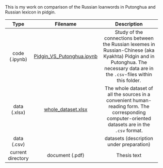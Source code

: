 This is my work on comparison of the Russian loanwords in Putonghua and Russian lexicon in pidgin.

| Type        | Filename           | Description  |
|:-------------:|:-------------:|:-----:|
| code (.ipynb) | [Pidgin_VS_Putonghua.ipynb](phonetics/phonetics_study.ipynb) | Study of the connections between the Russian lexemes in Russian-Chinese (aka Kyakhta) Pidgin and in Putonghua. The necessary data are in the `.csv`-files within this folder. |
| data (.xlsx) |[whole_dataset.xlsx](morphemes/allomorphy_data.xlsx)   | The whole dataset of all the sources in a convenient human-reading form. The corresponding computer-oriented datasets are in the `.csv` format. |
| data (.csv) |  | datasets (description under preparation) |
| current directory | document (.pdf) | Thesis text | The text of the thesis (under preparation) |

